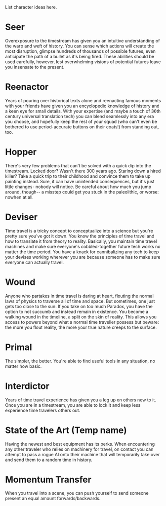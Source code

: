 List character ideas here.

# Seer
Overexposure to the timestream has given you an intuitive understanding of the warp and weft of history. You can sense which actions will create the most disruption, glimpse hundreds of thousands of possible futures, even anticipate the path of a bullet as it's being fired. These abilities should be used carefully, however, lest overwhelming visions of potential futures leave you insensate to the present.

# Reenactor
Years of pouring over historical texts alone and reenacting famous moments with your friends have given you an encyclopedic knowledge of history and a keen eye for small details. With your expertise (and maybe a touch of 36th century universal translation tech) you can blend seamlessly into any era you choose, and hopefully keep the rest of your squad (who can't even be bothered to use period-accurate buttons on their coats!) from standing out, too.

# Hopper
There's very few problems that can't be solved with a quick dip into the timestream. Locked door? Wasn't there 300 years ago. Staring down a hired killer? Take a quick trip to their childhood and convince them to take up painting instead. Sure, it can have unintended consequences, but it's just little changes- nobody will notice. Be careful about how much you jump around, though-- a misstep could get you stuck in the paleolithic, or worse: nowhen at all.

# Deviser
Time travel is a tricky concept to conceptualize into a science but you're pretty sure you've got it down. You know the principles of time travel and how to translate it from theory to reality. Basically, you maintain time travel machines and make sure everyone's cobbled-together future tech works no matter the time period. You have a knack for cannibalizing any tech to keep your devises working wherever you are because someone has to make sure everyone can actually travel.

# Wound
Anyone who partakes in time travel is daring at heart, flouting the normal laws of physics to traverse all of time and space. But sometimes, one just gets too close to the sun. If you take on too much Paradox, you have the option to not succumb and instead remain in existence. You become a walking wound in the timeline, a split on the skin of reality. This allows you access to powers beyond what a normal time traveller possess but beware: the more you flout reality, the more your true nature creeps to the surface.

# Primal
The simpler, the better. You're able to find useful tools in any situation, no matter how basic.

# Interdictor
Years of time travel experience has given you a leg up on others new to it. Once you are in a timestream, you are able to lock it and keep less experience time travelers others out.

# State of the Art (Temp name)
Having the newest and best equipment has its perks. When encountering any other traveler who relies on machinery for travel, on contact you can attempt to pass a rogue AI onto their machine that will temporarily take over and send them to a random time in history.

# Momentum Transfer
When you travel into a scene, you can push yourself to send someone present an equal amount forwards/backwards.
